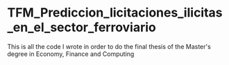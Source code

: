 # TFM_Prediccion_licitaciones_ilicitas_en_el_sector_ferroviario
This is all the code I wrote in order to do the final thesis of the Master's degree in Economy, Finance and Computing
